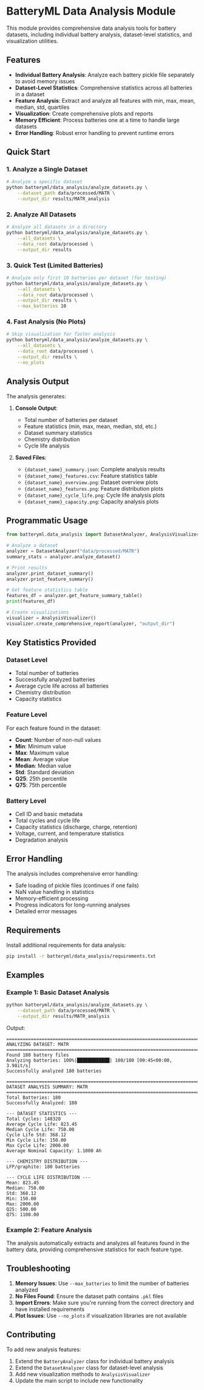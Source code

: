 # BatteryML Data Analysis Module

This module provides comprehensive data analysis tools for battery datasets, including individual battery analysis, dataset-level statistics, and visualization utilities.

## Features

- **Individual Battery Analysis**: Analyze each battery pickle file separately to avoid memory issues
- **Dataset-Level Statistics**: Comprehensive statistics across all batteries in a dataset
- **Feature Analysis**: Extract and analyze all features with min, max, mean, median, std, quartiles
- **Visualization**: Create comprehensive plots and reports
- **Memory Efficient**: Process batteries one at a time to handle large datasets
- **Error Handling**: Robust error handling to prevent runtime errors

## Quick Start

### 1. Analyze a Single Dataset

```bash
# Analyze a specific dataset
python batteryml/data_analysis/analyze_datasets.py \
    --dataset_path data/processed/MATR \
    --output_dir results/MATR_analysis
```

### 2. Analyze All Datasets

```bash
# Analyze all datasets in a directory
python batteryml/data_analysis/analyze_datasets.py \
    --all_datasets \
    --data_root data/processed \
    --output_dir results
```

### 3. Quick Test (Limited Batteries)

```bash
# Analyze only first 10 batteries per dataset (for testing)
python batteryml/data_analysis/analyze_datasets.py \
    --all_datasets \
    --data_root data/processed \
    --output_dir results \
    --max_batteries 10
```

### 4. Fast Analysis (No Plots)

```bash
# Skip visualization for faster analysis
python batteryml/data_analysis/analyze_datasets.py \
    --all_datasets \
    --data_root data/processed \
    --output_dir results \
    --no_plots
```

## Analysis Output

The analysis generates:

1. **Console Output**: 
   - Total number of batteries per dataset
   - Feature statistics (min, max, mean, median, std, etc.)
   - Dataset summary statistics
   - Chemistry distribution
   - Cycle life analysis

2. **Saved Files**:
   - `{dataset_name}_summary.json`: Complete analysis results
   - `{dataset_name}_features.csv`: Feature statistics table
   - `{dataset_name}_overview.png`: Dataset overview plots
   - `{dataset_name}_features.png`: Feature distribution plots
   - `{dataset_name}_cycle_life.png`: Cycle life analysis plots
   - `{dataset_name}_capacity.png`: Capacity analysis plots

## Programmatic Usage

```python
from batteryml.data_analysis import DatasetAnalyzer, AnalysisVisualizer

# Analyze a dataset
analyzer = DatasetAnalyzer("data/processed/MATR")
summary_stats = analyzer.analyze_dataset()

# Print results
analyzer.print_dataset_summary()
analyzer.print_feature_summary()

# Get feature statistics table
features_df = analyzer.get_feature_summary_table()
print(features_df)

# Create visualizations
visualizer = AnalysisVisualizer()
visualizer.create_comprehensive_report(analyzer, "output_dir")
```

## Key Statistics Provided

### Dataset Level
- Total number of batteries
- Successfully analyzed batteries
- Average cycle life across all batteries
- Chemistry distribution
- Capacity statistics

### Feature Level
For each feature found in the dataset:
- **Count**: Number of non-null values
- **Min**: Minimum value
- **Max**: Maximum value
- **Mean**: Average value
- **Median**: Median value
- **Std**: Standard deviation
- **Q25**: 25th percentile
- **Q75**: 75th percentile

### Battery Level
- Cell ID and basic metadata
- Total cycles and cycle life
- Capacity statistics (discharge, charge, retention)
- Voltage, current, and temperature statistics
- Degradation analysis

## Error Handling

The analysis includes comprehensive error handling:
- Safe loading of pickle files (continues if one fails)
- NaN value handling in statistics
- Memory-efficient processing
- Progress indicators for long-running analyses
- Detailed error messages

## Requirements

Install additional requirements for data analysis:

```bash
pip install -r batteryml/data_analysis/requirements.txt
```

## Examples

### Example 1: Basic Dataset Analysis

```bash
python batteryml/data_analysis/analyze_datasets.py \
    --dataset_path data/processed/MATR \
    --output_dir results/MATR_analysis
```

Output:
```
================================================================================
ANALYZING DATASET: MATR
================================================================================
Found 180 battery files
Analyzing batteries: 100%|████████████| 180/180 [00:45<00:00,  3.98it/s]
Successfully analyzed 180 batteries

================================================================================
DATASET ANALYSIS SUMMARY: MATR
================================================================================
Total Batteries: 180
Successfully Analyzed: 180

--- DATASET STATISTICS ---
Total Cycles: 148320
Average Cycle Life: 823.45
Median Cycle Life: 750.00
Cycle Life Std: 368.12
Min Cycle Life: 150.00
Max Cycle Life: 2000.00
Average Nominal Capacity: 1.1000 Ah

--- CHEMISTRY DISTRIBUTION ---
LFP/graphite: 180 batteries

--- CYCLE LIFE DISTRIBUTION ---
Mean: 823.45
Median: 750.00
Std: 368.12
Min: 150.00
Max: 2000.00
Q25: 500.00
Q75: 1100.00
```

### Example 2: Feature Analysis

The analysis automatically extracts and analyzes all features found in the battery data, providing comprehensive statistics for each feature type.

## Troubleshooting

1. **Memory Issues**: Use `--max_batteries` to limit the number of batteries analyzed
2. **No Files Found**: Ensure the dataset path contains `.pkl` files
3. **Import Errors**: Make sure you're running from the correct directory and have installed requirements
4. **Plot Issues**: Use `--no_plots` if visualization libraries are not available

## Contributing

To add new analysis features:
1. Extend the `BatteryAnalyzer` class for individual battery analysis
2. Extend the `DatasetAnalyzer` class for dataset-level analysis
3. Add new visualization methods to `AnalysisVisualizer`
4. Update the main script to include new functionality

